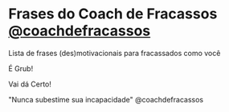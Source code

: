 # Frases do Coach de Fracassos [@coachdefracassos](https://www.instagram.com/coachdefracassos/)
Lista de frases (des)motivacionais para fracassados como você

É Grub!

Vai dá Certo!

"Nunca subestime sua incapacidade" @coachdefracassos
